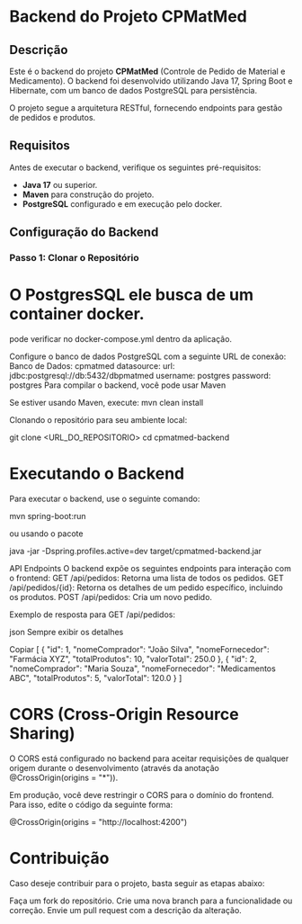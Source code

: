 
# Backend do Projeto CPMatMed

## Descrição

Este é o backend do projeto **CPMatMed** (Controle de Pedido de Material e Medicamento).
O backend foi desenvolvido utilizando Java 17, Spring Boot e Hibernate, 
com um banco de dados PostgreSQL para persistência. 

O projeto segue a arquitetura RESTful, fornecendo endpoints para
gestão de pedidos e produtos.

## Requisitos

Antes de executar o backend, verifique os seguintes pré-requisitos:

- **Java 17** ou superior.
- **Maven** para construção do projeto.
- **PostgreSQL** configurado e em execução pelo docker.

## Configuração do Backend

### Passo 1: Clonar o Repositório
# O PostgresSQL ele busca de um container docker.
  pode verificar no docker-compose.yml dentro da aplicação.

Configure o banco de dados PostgreSQL com a seguinte URL de conexão:
Banco de Dados: cpmatmed
  datasource:
    url: jdbc:postgresql://db:5432/dbpmatmed
    username: postgres
    password: postgres
Para compilar o backend, você pode usar Maven 

Se estiver usando Maven, execute:
mvn clean install

Clonando o repositório para seu ambiente local:

git clone <URL_DO_REPOSITORIO>
cd cpmatmed-backend

# Executando o Backend
Para executar o backend, use o seguinte comando:

mvn spring-boot:run 

ou usando o pacote

java -jar -Dspring.profiles.active=dev target/cpmatmed-backend.jar

API Endpoints
O backend expõe os seguintes endpoints para interação com o frontend:
GET /api/pedidos: Retorna uma lista de todos os pedidos.
GET /api/pedidos/{id}: Retorna os detalhes de um pedido específico, incluindo os produtos.
POST /api/pedidos: Cria um novo pedido.

Exemplo de resposta para GET /api/pedidos:

json
Sempre exibir os detalhes

Copiar
[
  {
    "id": 1,
    "nomeComprador": "João Silva",
    "nomeFornecedor": "Farmácia XYZ",
    "totalProdutos": 10,
    "valorTotal": 250.0
  },
  {
    "id": 2,
    "nomeComprador": "Maria Souza",
    "nomeFornecedor": "Medicamentos ABC",
    "totalProdutos": 5,
    "valorTotal": 120.0
  }
]
# CORS (Cross-Origin Resource Sharing)
O CORS está configurado no backend para aceitar requisições de qualquer 
origem durante o desenvolvimento
 (através da anotação @CrossOrigin(origins = "*")).

Em produção, você deve restringir o CORS para o domínio do frontend. 
Para isso, edite o código da seguinte forma:

@CrossOrigin(origins = "http://localhost:4200")

# Contribuição
Caso deseje contribuir para o projeto, basta seguir as etapas abaixo:

Faça um fork do repositório.
Crie uma nova branch para a funcionalidade ou correção.
Envie um pull request com a descrição da alteração.
